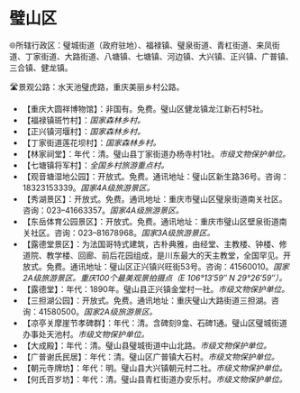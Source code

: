# 璧山区  
🌐所辖行政区：璧城街道（政府驻地）、福禄镇、璧泉街道、青杠街道、来凤街道、丁家街道、大路街道、八塘镇、七塘镇、河边镇、大兴镇、正兴镇、广普镇、三合镇、健龙镇。  

🛣️景观公路：水天池璧虎路，重庆美丽乡村公路。  

* 【重庆大圆祥博物馆】：非国有。免费。璧山区健龙镇龙江新石村5社。  
* 【福禄镇斑竹村】：*国家森林乡村。*  
* 【正兴镇河堰村】：*国家森林乡村。*  
* 【丁家街道莲花坝村】：*国家森林乡村。*  
* 【林家祠堂】：年代：清。璧山县丁家街道办杨寺村1社。*市级文物保护单位。*  
* 【七塘镇将军村】：*全国乡村旅游重点村。*  
* 【观音塘湿地公园】：开放式。免费。通讯地址：璧山区新生路36号。咨询：18323153339。*国家4A级旅游景区。*  
* 【秀湖景区】：开放式。免费。通讯地址：重庆市璧山区璧泉街道南关社区。咨询：023–41663357。*国家4A级旅游景区。*  
* 【东岳体育公园景区】：开放式。免费。通讯地址：重庆市璧山区壁泉街道南关社区。咨询：023–81678968。*国家3A级旅游景区。*  
* 【露德堂景区】：为法国哥特式建筑，古朴典雅，由经堂、主教楼、钟楼、修道院、教学楼、回廊、前后花园组成，是川东最大的天主教堂，全国罕见。开放式。免费。通讯地址：璧山区正兴镇兴旺街53号。咨询：41560010。*国家2A级旅游景区。重庆100个最美观景拍摄点（E 106°13′59″ N 29°26′59″）。*  
* 【露德堂】：年代：1890年。璧山县正兴镇金堂村一社。*市级文物保护单位。*  
* 【三担湖公园】：开放式。免费。通讯地址：重庆璧山大路街道三担湖。咨询：41580500。*国家2A级旅游景区。*  
* 【凉亭关摩崖节孝碑群】：年代：清。含碑刻9龛、石碑1通。璧山区璧城街道办事处天池村。*市级文物保护单位。*  
* 【大成殿】：年代：清。璧山县璧城街道中山北路。*市级文物保护单位。*  
* 【广普谢氏民居】：年代：清。璧山区广普镇大石村。*市级文物保护单位。*  
* 【朝元寺牌坊】：年代：明。璧山县大兴镇朝元村二社。*市级文物保护单位。*  
* 【何氏百岁坊】：年代：清。璧山县青杠街道办安乐村。*市级文物保护单位。*  
